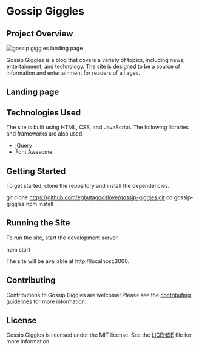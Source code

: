 # Gossip Giggles

## Project Overview
![gossip giggles landing page](https://github.com/Egbuta-Godslove/GOSSIP_GIGGLES_BLOG_PROJECT_MVP./assets/118941659/a2a7404c-f311-430c-ae58-be2e78ba3300)



Gossip Giggles is a blog that covers a variety of topics, including news, entertainment, and technology. The site is designed to be a source of information and entertainment for readers of all ages.
## Landing page

## Technologies Used

The site is built using HTML, CSS, and JavaScript. The following libraries and frameworks are also used:

* jQuery
* Font Awesome

## Getting Started

To get started, clone the repository and install the dependencies.

git clone https://github.com/egbutagodslove/gossip-giggles.git
cd gossip-giggles
npm install


## Running the Site

To run the site, start the development server.


npm start


The site will be available at http://localhost:3000.

## Contributing

Contributions to Gossip Giggles are welcome! Please see the [contributing guidelines](CONTRIBUTING.md) for more information.

## License

Gossip Giggles is licensed under the MIT license. See the [LICENSE](LICENSE) file for more information.
